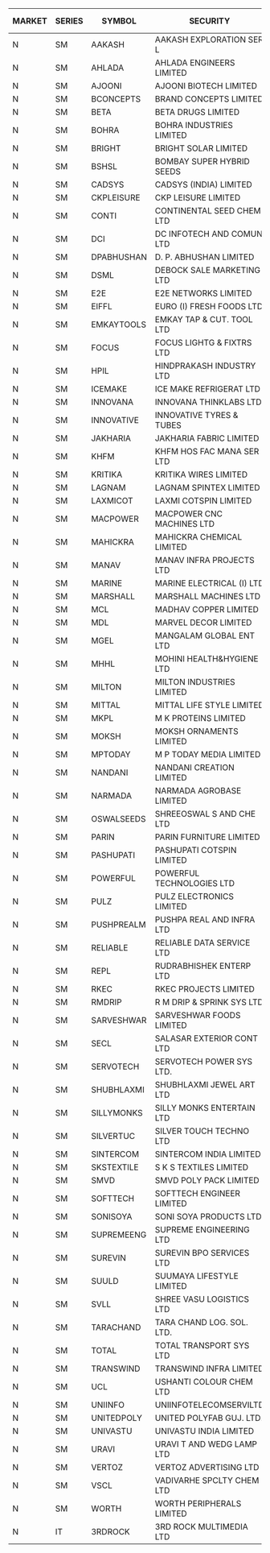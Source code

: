 


| MARKET | SERIES | SYMBOL | SECURITY | PREV CL PR | OPEN PRICE | HIGH PRICE | LOW PRICE | CLOSE PRICE | NET TRDVAL | NET TRDQTY | CORP IND | HI 52 WK | LO 52 WK |
| ----- | ----- | ----- | ----- | ----- | ----- | ----- | ----- | ----- | ----- | ----- | ----- | ----- | ----- |
| N | SM | AAKASH | AAKASH EXPLORATION SER L | 60.35 | 57.35 | 57.35 | 57.35 | 57.35 | 114700.00 | 2000 |  | 87.80 | 14.10 |
| N | SM | AHLADA | AHLADA ENGINEERS LIMITED | 45.25 | 43.00 | 45.05 | 43.00 | 45.05 | 487050.00 | 11000 |  | 98.00 | 36.30 |
| N | SM | AJOONI | AJOONI BIOTECH LIMITED | 8.75 | 8.35 | 8.35 | 8.35 | 8.35 | 33400.00 | 4000 |  | 25.35 | 7.25 |
| N | SM | BCONCEPTS | BRAND CONCEPTS LIMITED | 21.80 | 20.75 | 20.75 | 20.75 | 20.75 | 62250.00 | 3000 |  | 74.50 | 20.75 |
| N | SM | BETA | BETA DRUGS LIMITED | 45.00 | 45.05 | 54.00 | 45.05 | 53.80 | 667720.00 | 12800 |  | 124.00 | 44.70 |
| N | SM | BOHRA | BOHRA INDUSTRIES LIMITED | .70 | .65 | .65 | .65 | .65 | 1300.00 | 2000 |  | 15.50 | .65 |
| N | SM | BRIGHT | BRIGHT SOLAR LIMITED | 11.50 | 10.95 | 10.95 | 10.95 | 10.95 | 32850.00 | 3000 |  | 30.90 | 6.45 |
| N | SM | BSHSL | BOMBAY SUPER HYBRID SEEDS | 104.00 | 103.70 | 103.70 | 103.70 | 103.70 | 124440.00 | 1200 |  | 136.00 | 98.20 |
| N | SM | CADSYS | CADSYS (INDIA) LIMITED | 17.95 | 17.15 | 17.15 | 17.10 | 17.10 | 137000.00 | 8000 |  | 63.45 | 17.10 |
| N | SM | CKPLEISURE | CKP LEISURE LIMITED | 4.85 | 4.65 | 4.65 | 4.65 | 4.65 | 18600.00 | 4000 |  | 7.55 | 4.65 |
| N | SM | CONTI | CONTINENTAL SEED CHEM LTD | 23.80 | 22.65 | 22.65 | 22.65 | 22.65 | 75492.45 | 3333 |  | 102.20 | 11.85 |
| N | SM | DCI | DC INFOTECH AND COMUN LTD | 45.00 | 45.20 | 45.30 | 45.20 | 45.30 | 1494600.00 | 33000 |  | 45.50 | 45.00 |
| N | SM | DPABHUSHAN | D. P. ABHUSHAN LIMITED | 57.00 | 58.45 | 58.50 | 57.05 | 58.50 | 1158800.00 | 20000 |  | 74.25 | 37.50 |
| N | SM | DSML | DEBOCK SALE MARKETING LTD | 6.80 | 6.50 | 6.50 | 6.50 | 6.50 | 39000.00 | 6000 |  | 11.40 | 3.55 |
| N | SM | E2E | E2E NETWORKS LIMITED | 16.50 | 16.50 | 16.50 | 15.70 | 15.70 | 361400.00 | 22000 |  | 57.00 | 15.70 |
| N | SM | EIFFL | EURO (I) FRESH FOODS LTD | 90.50 | 95.00 | 98.00 | 95.00 | 95.00 | 617600.00 | 6400 |  | 131.00 | 81.00 |
| N | SM | EMKAYTOOLS | EMKAY TAP & CUT. TOOL LTD | 118.75 | 120.00 | 120.00 | 112.85 | 112.85 | 5776800.00 | 51000 |  | 164.75 | 92.00 |
| N | SM | FOCUS | FOCUS LIGHTG & FIXTRS LTD | 28.95 | 27.60 | 30.35 | 27.55 | 27.60 | 676050.00 | 24000 |  | 177.55 | 27.55 |
| N | SM | HPIL | HINDPRAKASH INDUSTRY LTD | 41.00 | 41.00 | 41.00 | 41.00 | 41.00 | 1230000.00 | 30000 |  | 41.50 | 40.90 |
| N | SM | ICEMAKE | ICE MAKE REFRIGERAT LTD | 41.00 | 42.00 | 42.00 | 41.00 | 41.00 | 166000.00 | 4000 |  | 89.75 | 36.90 |
| N | SM | INNOVANA | INNOVANA THINKLABS LTD. | 91.20 | 95.00 | 95.75 | 95.00 | 95.75 | 190750.00 | 2000 |  | 416.00 | 91.20 |
| N | SM | INNOVATIVE | INNOVATIVE TYRES & TUBES | 5.85 | 5.90 | 5.90 | 5.90 | 5.90 | 17700.00 | 3000 |  | 25.95 | 5.80 |
| N | SM | JAKHARIA | JAKHARIA FABRIC LIMITED | 180.50 | 180.00 | 180.00 | 179.00 | 179.00 | 8477600.00 | 47200 |  | 207.00 | 176.00 |
| N | SM | KHFM | KHFM HOS FAC MANA SER LTD | 24.15 | 24.40 | 24.50 | 24.00 | 24.50 | 218700.00 | 9000 |  | 37.00 | 23.50 |
| N | SM | KRITIKA | KRITIKA WIRES LIMITED | 32.50 | 32.70 | 33.00 | 32.70 | 33.00 | 525600.00 | 16000 |  | 36.00 | 32.00 |
| N | SM | LAGNAM | LAGNAM SPINTEX LIMITED | 8.65 | 8.70 | 8.70 | 8.25 | 8.50 | 76350.00 | 9000 |  | 16.20 | 8.25 |
| N | SM | LAXMICOT | LAXMI COTSPIN LIMITED | 7.00 | 7.00 | 7.00 | 7.00 | 7.00 | 42000.00 | 6000 |  | 14.80 | 5.80 |
| N | SM | MACPOWER | MACPOWER CNC MACHINES LTD | 47.00 | 44.65 | 44.80 | 44.65 | 44.80 | 178925.00 | 4000 |  | 164.20 | 44.65 |
| N | SM | MAHICKRA | MAHICKRA CHEMICAL LIMITED | 76.20 | 79.40 | 79.40 | 79.40 | 79.40 | 119100.00 | 1500 |  | 93.50 | 41.60 |
| N | SM | MANAV | MANAV INFRA PROJECTS LTD | 5.30 | 5.10 | 5.10 | 5.10 | 5.10 | 20400.00 | 4000 |  | 6.00 | 4.35 |
| N | SM | MARINE | MARINE ELECTRICAL (I) LTD | 82.20 | 90.00 | 94.00 | 90.00 | 93.75 | 2223500.00 | 24000 |  | 123.00 | 78.00 |
| N | SM | MARSHALL | MARSHALL MACHINES LTD | 11.10 | 11.10 | 11.10 | 11.10 | 11.10 | 33300.00 | 3000 |  | 30.00 | 11.00 |
| N | SM | MCL | MADHAV COPPER LIMITED | 77.05 | 77.50 | 83.50 | 62.30 | 77.95 | 2790240.00 | 38400 |  | 358.00 | 62.30 |
| N | SM | MDL | MARVEL DECOR LIMITED | 26.00 | 26.25 | 26.25 | 26.00 | 26.00 | 104500.00 | 4000 |  | 36.10 | 13.90 |
| N | SM | MGEL | MANGALAM GLOBAL ENT LTD | 53.50 | 53.60 | 53.60 | 53.60 | 53.60 | 214400.00 | 4000 |  | 58.30 | 51.05 |
| N | SM | MHHL | MOHINI HEALTH&HYGIENE LTD | 13.80 | 14.40 | 14.45 | 13.50 | 13.50 | 127050.00 | 9000 |  | 35.90 | 13.50 |
| N | SM | MILTON | MILTON INDUSTRIES LIMITED | 9.40 | 8.95 | 8.95 | 8.95 | 8.95 | 39380.00 | 4400 |  | 15.25 | 8.95 |
| N | SM | MITTAL | MITTAL LIFE STYLE LIMITED | 95.30 | 90.55 | 95.00 | 90.55 | 95.00 | 1708937.50 | 18750 |  | 167.00 | 76.35 |
| N | SM | MKPL | M K PROTEINS LIMITED | 75.85 | 78.70 | 78.70 | 78.70 | 78.70 | 157400.00 | 2000 |  | 80.50 | 63.50 |
| N | SM | MOKSH | MOKSH ORNAMENTS LIMITED | 29.50 | 29.50 | 29.50 | 29.50 | 29.50 | 265500.00 | 9000 |  | 34.65 | 16.25 |
| N | SM | MPTODAY | M P TODAY MEDIA LIMITED | 17.20 | 18.05 | 18.05 | 18.05 | 18.05 | 36100.00 | 2000 |  | 42.90 | 17.20 |
| N | SM | NANDANI | NANDANI CREATION LIMITED | 10.65 | 11.15 | 11.15 | 11.15 | 11.15 | 55750.00 | 5000 |  | 55.50 | 5.50 |
| N | SM | NARMADA | NARMADA AGROBASE LIMITED | 12.75 | 13.35 | 13.35 | 13.35 | 13.35 | 96120.00 | 7200 |  | 28.70 | 12.75 |
| N | SM | OSWALSEEDS | SHREEOSWAL S AND CHE LTD | 26.75 | 25.45 | 25.45 | 25.45 | 25.45 | 101800.00 | 4000 |  | 30.25 | 19.95 |
| N | SM | PARIN | PARIN FURNITURE LIMITED | 43.50 | 44.00 | 52.10 | 44.00 | 51.05 | 394200.00 | 8000 |  | 72.90 | 43.50 |
| N | SM | PASHUPATI | PASHUPATI COTSPIN LIMITED | 53.85 | 50.10 | 54.00 | 47.65 | 48.10 | 2009200.00 | 41600 |  | 75.00 | 46.25 |
| N | SM | POWERFUL | POWERFUL TECHNOLOGIES LTD | 6.10 | 5.80 | 6.40 | 5.80 | 6.40 | 490600.00 | 82000 |  | 21.50 | 3.45 |
| N | SM | PULZ | PULZ ELECTRONICS LIMITED | 15.50 | 15.00 | 15.00 | 15.00 | 15.00 | 60000.00 | 4000 |  | 46.50 | 14.50 |
| N | SM | PUSHPREALM | PUSHPA REAL AND INFRA LTD | 5.20 | 5.20 | 5.20 | 4.95 | 4.95 | 51500.00 | 10000 |  | 18.15 | 3.70 |
| N | SM | RELIABLE | RELIABLE DATA SERVICE LTD | 30.20 | 31.70 | 31.70 | 31.50 | 31.50 | 151680.00 | 4800 |  | 55.00 | 23.80 |
| N | SM | REPL | RUDRABHISHEK ENTERP LTD | 34.15 | 35.50 | 35.50 | 35.50 | 35.50 | 319500.00 | 9000 |  | 42.20 | 20.60 |
| N | SM | RKEC | RKEC PROJECTS LIMITED | 37.50 | 39.00 | 39.00 | 35.50 | 35.50 | 1189800.00 | 32000 |  | 68.00 | 32.00 |
| N | SM | RMDRIP | R M DRIP & SPRINK SYS LTD | 17.05 | 16.20 | 16.20 | 16.20 | 16.20 | 64800.00 | 4000 |  | 56.15 | 13.00 |
| N | SM | SARVESHWAR | SARVESHWAR FOODS LIMITED | 10.60 | 11.10 | 11.10 | 11.10 | 11.10 | 17760.00 | 1600 |  | 43.85 | 10.35 |
| N | SM | SECL | SALASAR EXTERIOR CONT LTD | 37.00 | 37.00 | 37.00 | 37.00 | 37.00 | 111000.00 | 3000 |  | 62.25 | 36.00 |
| N | SM | SERVOTECH | SERVOTECH POWER SYS LTD. | 10.90 | 10.40 | 10.40 | 10.40 | 10.40 | 124800.00 | 12000 |  | 24.50 | 6.50 |
| N | SM | SHUBHLAXMI | SHUBHLAXMI JEWEL ART LTD | 32.35 | 33.50 | 33.50 | 29.15 | 29.15 | 62650.00 | 2000 |  | 209.50 | 28.65 |
| N | SM | SILLYMONKS | SILLY MONKS ENTERTAIN LTD | 26.50 | 23.85 | 26.00 | 23.85 | 26.00 | 194568.00 | 7920 |  | 89.95 | 22.00 |
| N | SM | SILVERTUC | SILVER TOUCH TECHNO LTD | 100.00 | 100.00 | 100.00 | 100.00 | 100.00 | 100000.00 | 1000 |  | 140.00 | 100.00 |
| N | SM | SINTERCOM | SINTERCOM INDIA LIMITED | 58.10 | 55.35 | 57.50 | 55.35 | 57.50 | 225700.00 | 4000 |  | 81.00 | 55.35 |
| N | SM | SKSTEXTILE | S K S TEXTILES LIMITED | 37.25 | 35.40 | 35.40 | 35.40 | 35.40 | 141600.00 | 4000 |  | 48.90 | 22.25 |
| N | SM | SMVD | SMVD POLY PACK LIMITED | 7.00 | 7.50 | 7.55 | 7.50 | 7.55 | 30100.00 | 4000 |  | 19.80 | 6.80 |
| N | SM | SOFTTECH | SOFTTECH ENGINEER LIMITED | 41.55 | 41.00 | 43.00 | 39.60 | 39.60 | 264960.00 | 6400 |  | 76.25 | 39.60 |
| N | SM | SONISOYA | SONI SOYA PRODUCTS LTD. | 7.00 | 6.00 | 6.00 | 6.00 | 6.00 | 36000.00 | 6000 |  | 25.40 | 6.00 |
| N | SM | SUPREMEENG | SUPREME ENGINEERING LTD | 17.60 | 20.10 | 20.10 | 20.00 | 20.00 | 160400.00 | 8000 |  | 42.00 | 17.60 |
| N | SM | SUREVIN | SUREVIN BPO SERVICES LTD | 61.60 | 64.00 | 64.00 | 58.55 | 58.55 | 250550.00 | 4000 |  | 111.00 | 58.55 |
| N | SM | SUULD | SUUMAYA LIFESTYLE LIMITED | 21.05 | 21.00 | 21.05 | 20.50 | 20.50 | 668400.00 | 32000 |  | 34.30 | 15.05 |
| N | SM | SVLL | SHREE VASU LOGISTICS LTD | 85.00 | 84.90 | 84.90 | 84.90 | 84.90 | 84900.00 | 1000 |  | 130.00 | 81.80 |
| N | SM | TARACHAND | TARA CHAND LOG. SOL. LTD. | 31.85 | 31.70 | 31.95 | 30.90 | 30.90 | 500100.00 | 16000 |  | 43.75 | 25.55 |
| N | SM | TOTAL | TOTAL TRANSPORT SYS LTD | 27.80 | 26.45 | 26.45 | 26.45 | 26.45 | 79350.00 | 3000 |  | 48.95 | 25.70 |
| N | SM | TRANSWIND | TRANSWIND INFRA LIMITED | 3.00 | 2.85 | 2.85 | 2.85 | 2.85 | 11400.00 | 4000 |  | 10.35 | 2.85 |
| N | SM | UCL | USHANTI COLOUR CHEM LTD | 32.40 | 27.50 | 29.50 | 27.50 | 29.50 | 114000.00 | 4000 |  | 74.50 | 27.20 |
| N | SM | UNIINFO | UNIINFOTELECOMSERVILTD | 18.80 | 18.50 | 19.25 | 18.40 | 18.85 | 262000.00 | 14000 |  | 44.80 | 16.40 |
| N | SM | UNITEDPOLY | UNITED POLYFAB GUJ. LTD. | 7.70 | 7.35 | 7.35 | 7.35 | 7.35 | 22050.00 | 3000 |  | 16.80 | 7.05 |
| N | SM | UNIVASTU | UNIVASTU INDIA LIMITED | 39.00 | 38.50 | 38.50 | 38.50 | 38.50 | 346500.00 | 9000 |  | 85.00 | 38.50 |
| N | SM | URAVI | URAVI T AND WEDG LAMP LTD | 108.60 | 109.00 | 109.00 | 109.00 | 109.00 | 130800.00 | 1200 |  | 120.50 | 99.10 |
| N | SM | VERTOZ | VERTOZ ADVERTISING LTD | 75.05 | 71.30 | 71.30 | 71.30 | 71.30 | 342240.00 | 4800 |  | 211.00 | 71.00 |
| N | SM | VSCL | VADIVARHE SPCLTY CHEM LTD | 9.40 | 8.95 | 8.95 | 8.95 | 8.95 | 26850.00 | 3000 |  | 41.45 | 8.95 |
| N | SM | WORTH | WORTH PERIPHERALS LIMITED | 39.00 | 41.85 | 42.00 | 38.00 | 41.75 | 370875.00 | 9000 |  | 72.95 | 33.80 |
| N | IT | 3RDROCK | 3RD ROCK MULTIMEDIA LTD | 64.60 | 64.60 | 64.60 | 64.60 | 64.60 | 335920.00 | 5200 |  | 64.60 | 64.60 |



